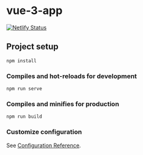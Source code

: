 # vue-3-app
[![Netlify Status](https://api.netlify.com/api/v1/badges/cb2a71bd-1bc8-48d5-b560-272d85a5c2fe/deploy-status)](https://app.netlify.com/sites/vue-3-app/deploys)

## Project setup
```
npm install
```

### Compiles and hot-reloads for development
```
npm run serve
```

### Compiles and minifies for production
```
npm run build
```

### Customize configuration
See [Configuration Reference](https://cli.vuejs.org/config/).
